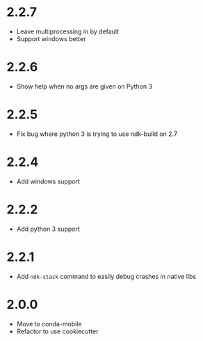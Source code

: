 # 2.2.7

- Leave multiprocessing in by default
- Support windows better

# 2.2.6

- Show help when no args are given on Python 3

# 2.2.5

- Fix bug where python 3 is trying to use ndk-build on 2.7

# 2.2.4

- Add windows support

# 2.2.2

- Add python 3 support

# 2.2.1

- Add `ndk-stack` command to easily debug crashes in native libs

# 2.0.0

- Move to conda-mobile
- Refactor to use cookiecutter
